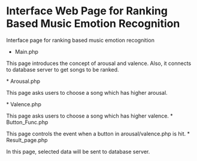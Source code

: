 # Interface Web Page for Ranking Based Music Emotion Recognition

Interface page for ranking based music emotion recognition

* Main.php
<p> This page introduces the concept of arousal and valence. Also, it connects to database server to get songs to be ranked.</p>
* Arousal.php
<p> This page asks users to choose a song which has higher arousal.</p>
* Valence.php
<p> This page asks users to choose a song which has higher valence.
* Button_Func.php
<p> This page controls the event when a button in arousal/valence.php is hit.
* Result_page.php
<p> In this page, selected data will be sent to database server.
